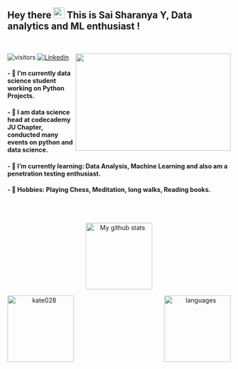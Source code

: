 ## Hey there <img src="https://media.giphy.com/media/hvRJCLFzcasrR4ia7z/giphy.gif" width="25px"> This is Sai Sharanya Y, Data analytics and ML enthusiast ! 

<br>

<p align="center">
  <img align="right" src="https://user-images.githubusercontent.com/72349558/117948607-e95d3780-b32e-11eb-9463-c6223338e265.gif" height="220px" width="350px" > 
  </a>
</p>

![visitors](https://visitor-badge.glitch.me/badge?page_id=SaiSharanyaY.visitor-badge)
[![Linkedin](https://img.shields.io/badge/-SaiSharanyaY-blue?style=flat-square&logo=Linkedin&logoColor=white&link=https://www.linkedin.com/in/sai-sharanya-y-a9b6571b5/)](https://www.linkedin.com/in/sai-sharanya-y-a9b6571b5/)

#### -  🌿  I’m currently data science student working on Python Projects.

#### -  🌱  I am data science head at codecademy JU Chapter, conducted many events on python and data science.

#### -  🍁  I’m currently learning: Data Analysis, Machine Learning and also am a penetration testing enthusiast.

#### -  🌸  Hobbies: Playing Chess, Meditation, long walks, Reading books.


<br>

<br>

<p align="center">
<img src="https://github-readme-stats.vercel.app/api?username=SaiSharanyaY&show_icons=true&theme=tokyonight" alt="My github stats" height="150"/></p>

<p align="center">
<img align="left" height="150"  src="https://github-readme-streak-stats.herokuapp.com/?user=SaiSharanyaY&theme=tokyonight" alt="kate028"/> </p>

<p align="center">
<img align="right" height= "150" src="https://github-readme-stats.vercel.app/api/top-langs/?username=SaiSharanyaY&layout=compact&theme=tokyonight" alt="languages"/> 
</p>


<br>

